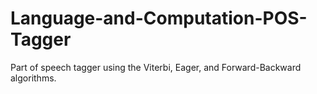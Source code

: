 # Language-and-Computation-POS-Tagger
Part of speech tagger using the Viterbi, Eager, and Forward-Backward algorithms.
